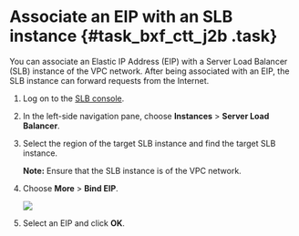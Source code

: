 # Associate an EIP with an SLB instance {#task_bxf_ctt_j2b .task}

You can associate an Elastic IP Address \(EIP\) with a Server Load Balancer \(SLB\) instance of the VPC network. After being associated with an EIP, the SLB instance can forward requests from the Internet.

1.  Log on to the [SLB console](https://partners-intl.aliyun.com/login-required#/slb).
2.  In the left-side navigation pane, choose **Instances** \> **Server Load Balancer**.
3.  Select the region of the target SLB instance and find the target SLB instance. 

    **Note:** Ensure that the SLB instance is of the VPC network.

4.  Choose **More** \> **Bind EIP**. 

    ![](http://static-aliyun-doc.oss-cn-hangzhou.aliyuncs.com/assets/img/16155/15679990447389_en-US.png)

5.  Select an EIP and click **OK**.

